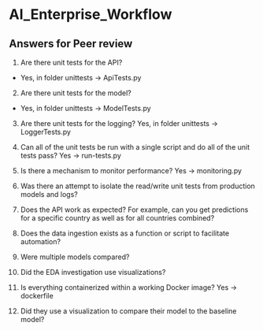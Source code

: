 # AI_Enterprise_Workflow

## Answers for Peer review

1.  Are there unit tests for the API?
-   Yes, in folder unittests -> ApiTests.py

2.  Are there unit tests for the model?
-   Yes, in folder unittests -> ModelTests.py

3.  Are there unit tests for the logging?
    Yes, in folder unittests -> LoggerTests.py

4.  Can all of the unit tests be run with a single script and do all of the unit tests pass?
    Yes -> run-tests.py

5.  Is there a mechanism to monitor performance?
    Yes -> monitoring.py

6.  Was there an attempt to isolate the read/write unit tests from production models and logs?

7.  Does the API work as expected? For example, can you get predictions for a specific country as well as for all countries combined?

8.  Does the data ingestion exists as a function or script to facilitate automation?

9.  Were multiple models compared?

10. Did the EDA investigation use visualizations?

11. Is everything containerized within a working Docker image?
    Yes -> dockerfile

12. Did they use a visualization to compare their model to the baseline model?
